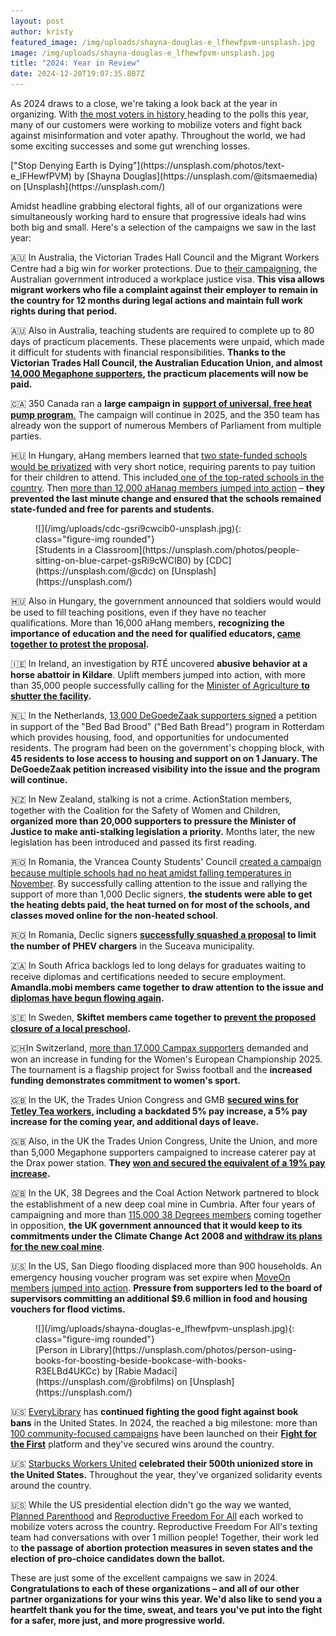 ```yaml
---
layout: post
author: kristy
featured_image: /img/uploads/shayna-douglas-e_lfhewfpvm-unsplash.jpg
image: /img/uploads/shayna-douglas-e_lfhewfpvm-unsplash.jpg
title: "2024: Year in Review"
date: 2024-12-20T19:07:35.807Z
---
```

As 2024 draws to a close, we're taking a look back at the year in organizing. With [the most voters in history ](https://time.com/6550920/world-elections-2024/)heading to the polls this year, many of our customers were working to mobilize voters and fight back against misinformation and voter apathy. Throughout the world, we had some exciting successes and some gut wrenching losses. 

<figcaption class="figure-caption" markdown="1">
["Stop Denying Earth is Dying"](https://unsplash.com/photos/text-e_lFHewfPVM) by [Shayna Douglas](https://unsplash.com/@itsmaemedia) on [Unsplash](https://unsplash.com/)
</figcaption>

Amidst headline grabbing electoral fights, all of our organizations were simultaneously working hard to ensure that progressive ideals had wins both big and small. Here's a selection of the campaigns we saw in the last year:

🇦🇺 In Australia, the Victorian Trades Hall Council and the Migrant Workers Centre had a big win for worker protections. Due to [their campaigning](https://www.megaphone.org.au/petitions/exploited-worker-guarantee-protection-against-cancellation), the Australian government introduced a workplace justice visa. **This visa allows migrant workers who file a complaint against their employer to remain in the country for 12 months during legal actions and maintain full work rights during that period.** 

🇦🇺 Also in Australia, teaching students are required to complete up to 80 days of practicum placements. These placements were unpaid, which made it difficult for students with financial responsibilities. **Thanks to the Victorian Trades Hall Council, the Australian Education Union, and almost [14,000 Megaphone supporters](https://www.megaphone.org.au/petitions/paid-placements-for-all-pre-service-teachers), the practicum placements will now be paid.** 

🇨🇦 350 Canada ran a **large campaign in** [**support of universal, free heat pump program**.](https://community.350.org/efforts/heat-pumps-for-all/lookup/new) The campaign will continue in 2025, and the 350 team has already won the support of numerous Members of Parliament from multiple parties. 

🇭🇺 In Hungary, aHang members learned that [two state-funded schools would be privatized](https://szabad.ahang.hu/petitions/mentsuk-meg-a-tamasi-aron-iskolat) with very short notice, requiring parents to pay tuition for their children to attend. This included[ one of the top-rated schools in the country](https://szabad.ahang.hu/petitions/vedjuk-meg-a-veres-peter-gimnaziumot). Then [more than 12,000 aHanag members jumped into action](https://ahang.hu/iranytu) – **they prevented the last minute change and ensured that the schools remained state-funded and free for parents and students.** 

<figure markdown="1">
![](/img/uploads/cdc-gsri9cwcib0-unsplash.jpg){: class="figure-img rounded"}

<figcaption class="figure-caption" markdown="1">
[Students in a Classroom](https://unsplash.com/photos/people-sitting-on-blue-carpet-gsRi9cWCIB0) by [CDC](https://unsplash.com/@cdc) on [Unsplash](https://unsplash.com/)
</figcaption>
</figure>


🇭🇺 Also in Hungary, the government announced that soldiers would would be used to fill teaching positions, even if they have no teacher qualifications. More than 16,000 aHang members, **recognizing the importance of education and the need for qualified educators, [came together to protest the proposal](https://szabad.ahang.hu/petitions/ne-katonakkal-oldjak-meg-a-pedagogushianyt).** 

🇮🇪 In Ireland, an investigation by RTÉ uncovered **abusive behavior at a horse abattoir in Kildare**. Uplift members jumped into action, with more than 35,000 people successfully calling for the [Minister of Agriculture **to shutter the facility**](https://my.uplift.ie/petitions/shut-down-kildare-s-horse-abbatoir)**.**  

🇳🇱 In the Netherlands, [13,000 DeGoedeZaak supporters signed](https://actie.degoedezaak.org/petitions/behoud-de-bed-bad-brood-in-rotterdam) a petition in support of the "Bed Bad Brood" ("Bed Bath Bread") program in Rotterdam which provides housing, food, and opportunities for undocumented residents. The program had been on the government's chopping block, with **45 residents to lose access to housing and support on on 1 January. The DeGoedeZaak petition increased visibility into the issue and the program will continue.**

🇳🇿 In New Zealand, stalking is not a crime. ActionStation members, together with the Coalition for the Safety of Women and Children, **organized more than 20,000 supporters to pressure the Minister of Justice to make anti-stalking legislation a priority.** Months later, the new legislation has been introduced and passed its first reading. 

🇷🇴 In Romania, the Vrancea County Students' Council [created a campaign because multiple schools had no heat amidst falling temperatures in November](https://campaniamea.de-clic.ro/petitions/solicitam-trecerea-la-invatamantul-online). By successfully calling attention to the issue and rallying the support of more than 1,000 Declic signers, **the students were able to get the heating debts paid, the heat turned on for most of the schools, and classes moved online for the non-heated school**.

🇷🇴 In Romania, Declic signers **[successfully squashed a proposal](https://campaniamea.de-clic.ro/petitions/nu-renuntati-la-infrastructura-de-incarcare-a-masinilor-electrice-si-phev-din-suceava) to limit the number of PHEV chargers** in the Suceava municipality.

🇿🇦 In South Africa backlogs led to long delays for graduates waiting to receive diplomas and certifications needed to secure employment. **Amandla.mobi members came together to draw attention to the issue and [diplomas have begun flowing again](https://awethu.amandla.mobi/petitions/we-demand-the-dept-of-education-to-release-our-diplomas).**

🇸🇪 In Sweden, **Skiftet members came together to [prevent the proposed closure of a local preschool](https://www.mittskifte.org/petitions/bevara-modeshogs-forskola-for-barnens-trygghet-en-hallbar-framtid-och-ett-levande-lokalsamhalle).**

🇨🇭In Switzerland, [more than 17,000 Campax supporters](https://act.campax.org/petitions/kurzungen-bei-der-frauen-em-rote-karte-fur-den-bundesrat) demanded and won an increase in funding for the Women's European Championship 2025. The tournament is a flagship project for Swiss football and the **increased funding demonstrates commitment to women's sport.**  

🇬🇧 In the UK, the Trades Union Congress and GMB **[secured wins for Tetley Tea workers](https://www.megaphone.org.uk/petitions/support-tetley-tea-workers-as-they-take-action-over-poverty-pay), including a backdated 5% pay increase, a 5% pay increase for the coming year, and additional days of leave.** 

🇬🇧 Also, in the UK the Trades Union Congress, Unite the Union, and more than 5,000 Megaphone supporters campaigned to increase caterer pay at the Drax power station. **They [won and secured the equivalent of a 19% pay increase](https://www.megaphone.org.uk/petitions/demand-a-pay-rise-for-catering-workers-at-drax-power-station).**

🇬🇧 In the UK, 38 Degrees and the Coal Action Network partnered to block the establishment of a new deep coal mine in Cumbria. After four years of campaigning and more than [115,000 38 Degrees members](https://you.38degrees.org.uk/petitions/stop-the-cumbria-coal-mine) coming together in opposition, **the UK government announced that it would keep to its commitments under the Climate Change Act 2008 and [withdraw its plans for the new coal mine](https://www.theguardian.com/environment/2024/sep/13/high-court-blocks-cumbria-plan-for-first-new-uk-coalmine-in-30-years)**. 

🇺🇸 In the US, San Diego flooding displaced more than 900 households. An emergency housing voucher program was set expire when [MoveOn members jumped into action](https://sign.moveon.org/petitions/extended-hotel-vouchers-for-san-diego-flood-victims). **Pressure from supporters led to the board of supervisors committing an additional $9.6 million in food and housing vouchers for flood victims.** 

<figure markdown="1">
![](/img/uploads/shayna-douglas-e_lfhewfpvm-unsplash.jpg){: class="figure-img rounded"}

<figcaption class="figure-caption" markdown="1">
[Person in Library](https://unsplash.com/photos/person-using-books-for-boosting-beside-bookcase-with-books-R3ELBd4UKCc) by [Rabie Madaci](https://unsplash.com/@robfilms) on [Unsplash](https://unsplash.com/)
</figcaption>
</figure>


🇺🇸 [EveryLibrary](https://www.everylibrary.org/) has **continued fighting the good fight against book bans** in the United States. In 2024, the reached a big milestone: more than [100 community-focused campaigns](https://www.everylibrary.org/100_campaigns_against_book_bans) have been launched on their **[Fight for the First](https://www.fightforthefirst.org/)** platform and they've secured wins around the country. 

🇺🇸 [Starbucks Workers United](https://sbworkersunited.org/) **celebrated their 500th unionized store in the United States.** Throughout the year, they've organized solidarity events around the country. 

🇺🇸 While the US presidential election didn't go the way we wanted, [Planned Parenthood](https://act.plannedparenthoodaction.org/) and [Reproductive Freedom For All](https://events.reproductivefreedomforall.org/) each worked to mobilize voters across the country. Reproductive Freedom For All's texting team had conversations with over 1 million people! Together, their work led to **the passage of abortion protection measures in seven states and the election of pro-choice candidates down the ballot.** 

These are just some of the excellent campaigns we saw in 2024. **Congratulations  to each of these organizations – and all of our other partner organizations for your wins this year. We'd also like to send you a heartfelt thank you for the time, sweat, and tears you've put into the fight for a safer, more just, and more progressive world.**